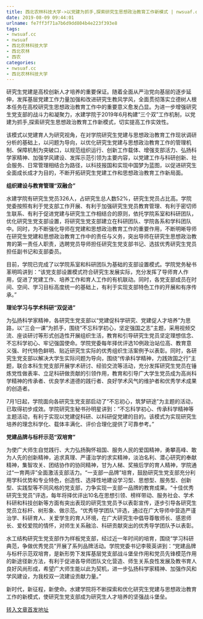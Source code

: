 ```yaml
---
title: 西北农林科技大学->以党建为抓手,探索研究生思想政治教育工作新模式 | nwsuaf.cc
date: 2019-08-09 09:44:01
urlname: fe7ff3f71a7b6d9dd804b4e223f393e8
tags: 
- nwsuaf.cc
- nwsuaf
- 西北农林科技大学
- 西北农林
- 西农
categories:
- nwsuaf.cc
- 西北农林科技大学
---
```



研究生党建是高校创新人才培养的重要保证。随着全面从严治党向基层的逐步延伸，发挥基层党建工作力量加强和改进研究生教风学风，全面贯彻落实立德树人根本任务在高校研究生思想政治教育工作中的重要意义愈发凸显。为进一步增强研究生党支部的战斗力和凝聚力，水建学院于2019年6月构建“三个双”工作机制，以党建为抓手,探索研究生思想政治教育工作新模式，切实提高工作实效性。

该模式以党建育人为研究视角，在对学院研究生党建与思想政治教育工作现状调研分析的基础上，以问题为导向，以优化研究生党建与思想政治教育工作的管理机制、保障机制为突破口，以规范组织运行、创新工作载体、增强支部活力、弘扬科学家精神、加强学风建设、发挥示范引领为主要内容，以党建工作与科研创新、社会服务、日常管理相结合为路径，以科技报国和实现中国梦为蓝图，以促进研究生全面成长成才为目的，不断开拓研究生党建工作和思想政治教育工作新局面。

**组织建设与教育管理“双融合”**

水建学院有研究生党员326人，占研究生总人数52%，研究生党员占比高。学院党委按照有利于党支部工作开展、有利于加强研究生党员教育管理、有利于密切师生联系、有利于促进党建与研究生工作相结合的原则，依托学院系室和科研团队，优化研究生党支部设置，将研究生党支部建立在科研团队、学院各系和学科团队中。同时，为不断强化导师在党建和思想政治教育工作的重要作用，不断明晰导师在研究生党建和思想政治教育工作中的责任与义务，突出导师在研究生思想政治教育的第一责任人职责，选聘党员导师担任研究生党支部书记、选拔优秀研究生党员担任副书记和支部委员。

目前，学院已完成了以学院系室和科研团队为基础的支部设置模式。学院党务秘书革明鸣讲到：“该党支部设置模式符合研究生发展实际，充分发挥了导师育人作用，促进了党建工作、培养工作和育人工作的有机联动。同时，各党支部成员在时间、空间、学习目标高度统一的基础上，有利于实现支部特色工作的开展和有序传承。”

**理论学习与学术科研“双促进”**

为弘扬科学家精神，各研究生党支部以“党建促科学研究、党建促人才培养”为思路，以“三会一课”为抓手，围绕“不忘科学初心，坚定强国之志”主题，采用视频交流、座谈研讨等形式创造性开展组织生活，教育和引导研究生党员坚定理想信念、不忘科学初心、牢记强国使命。学院党委每年择优评选10例政治站位高、教育意义强、时代特色鲜明、贴近研究生实际的优秀组织生活案例予以表彰。同时，各研究生党支部以解决大学生实际问题为导向，围绕“传承科学精神，力践效国之行”主题，联合本科生党支部开展学术研讨、经验交流等活动，充分发挥研究生党员在锤炼党性做表率、立足科研做贡献的引领作用，教育和引导广大学生党员成为高尚科学精神的传承者、优良学术道德的践行者、良好学术风气的维护者和优秀学术成果的创造者。

7月1日起，学院面向各研究生党支部启动了“不忘初心，筑梦研途”为主题的活动，已取得初步成效。学院研究生秘书孙明星讲到：“不忘科学初心、传承科学精神等主题活动，有利于实现以党建促科研、以科研促党建的目的。该模式为实现研究生培养的理念科学化、载体丰满化、评价合理化提供了可靠参考。”

**党建品牌与标杆示范“双培育”**

为使广大师生自觉践行、大力弘扬胸怀祖国、服务人民的爱国精神，勇攀高峰、敢为人先的创新精神，追求真理、严谨治学的求实精神，淡泊名利、潜心研究的奉献精神，集智攻关、团结协作的协同精神，甘为人梯、奖掖后学的育人精神，学院通过“一育两评”全面激活支部活力。“一支部一品牌”培育，鼓励研究生党支部充分利用学科优势和专业特色，创造性、选择性地建设学习型、思想型、服务型、创新型、实践型等不同风格的党支部，力争实现一支部一品牌的教育成果。“十佳优秀研究生党员”评选，每年将择优评出10名在思想引领、榜样带动、服务社会、学术科研和科技创新等方面有突出表现的研究生党员予以表彰宣传，逐步引导各研究生党员立标杆、树形象、做示范。“优秀导学团队”评选，通过在广大导师中营造严谨治学、科研育人、关爱学生的育人环境，在广大研究生中倡导尊敬师长、感恩师长、爱校爱院的情怀，对师生关系融洽、科研贡献突出的优秀导学团队予以表彰。

水工结构研究生党支部作为样板党支部，经过近一年时间的培育，围绕“学习科研典范，争做优秀党员”开展了系列品牌活动。学院党委书记李筱英讲到：“党建品牌与标杆示范双培育，是新形势下发挥基层党支部战斗堡垒作用和党员先锋模范作用的新途径新方法，有利于促进各导师团队文化营造、师生关系良性发展及教书育人良好风尚形成，希望广大师生能以此为契机，进一步弘扬科学家精神、加强作风和学风建设，为我校双一流建设贡献力量。”

新时代，新征程，新使命。水建学院将不断探索和优化研究生党建与思想政治教育工作的新模式，使研究生党支部成为研究生人才培养的坚强战斗堡垒。





[转入文章首发地址](https://news.nwsuaf.edu.cn/xnxw/91275.htm)